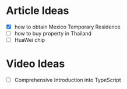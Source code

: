 # Article Ideas

-   [x] how to obtain Mexico Temporary Residence
-   [ ] how to buy property in Thailand
-   [ ] HuaWei chip

# Video Ideas

-   [ ] Comprehensive Introduction into TypeScript
